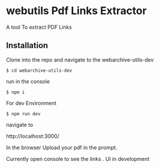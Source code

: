 # webutils Pdf Links Extractor
A tool To extract PDF Links

## Installation
Clone into the repo and navigate to the webarchive-utils-dev
```console
$ cd webarchive-utils-dev
```

run in the console 
```console
$ npm i
```
For dev Environment 
```console
$ npm run dev
```

navigate to

http://localhost:3000/

In the browser Upload your pdf in the prompt.

Currently open console to see the links . UI in development


